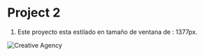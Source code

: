 # Project 2
1. Este proyecto esta estilado en tamaño de ventana de : 1377px.

![Creative Agency](Referencia.png)
